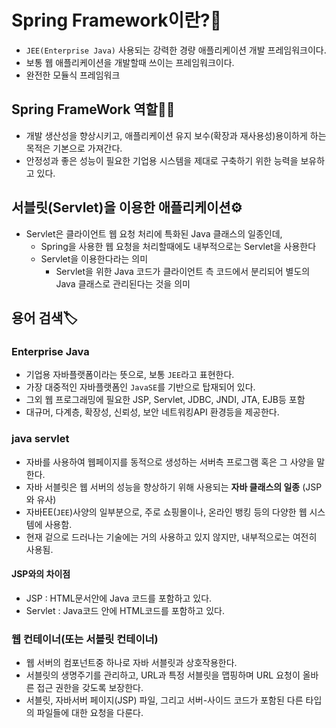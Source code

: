 # Spring Framework이란?🍃
 - `JEE(Enterprise Java)` 사용되는 강력한 경량 애플리케이션 개발 프레임워크이다. 
 - 보통 웹 애플리케이션을 개발할때 쓰이는 프레임워크이다. 
 - 완전한 모듈식 프레임워크
## Spring FrameWork 역할🙋‍♂️
 - 개발 생산성을 향상시키고, 애플리케이션 유지 보수(확장과 재사용성)용이하게 하는 목적은 기본으로 가져간다.
 - 안정성과 좋은 성능이 필요한 기업용 시스템을 제대로 구축하기 위한 능력을 보유하고 있다.

## 서블릿(Servlet)을 이용한 애플리케이션⚙
-  Servlet은 클라이언트 웹 요청 처리에 특화된 Java 클래스의 일종인데,
    - Spring을 사용한 웹 요청을 처리할때에도 내부적으로는 Servlet을 사용한다
    - Servlet을 이용한다라는 의미
      - Servlet을 위한 Java 코드가 클라이언트 측 코드에서 분리되어 별도의 Java 클래스로 관리된다는 것을 의미
## 용어 검색🏷
### Enterprise Java 
  - 기업용 자바플랫폼이라는 뜻으로, 보통 `JEE`라고 표현한다. 
  - 가장 대중적인 자바플랫폼인 `JavaSE`를 기반으로 탑재되어 있다.
  - 그외 웹 프로그래밍에 필요한 JSP, Servlet, JDBC, JNDI, JTA, EJB등 포함
  - 대규머, 다계층, 확장성, 신뢰성, 보안 네트워킹API 환경등을 제공한다.

### java servlet
 -  자바를 사용하여 웹페이지를 동적으로 생성하는 서버측 프로그램 혹은 그 사양을 말한다.
 -  자바 서블릿은 웹 서버의 성능을 향상하기 위해 사용되는 **자바 클래스의 일종** (JSP와 유사)
 -  자바EE(`JEE`)사양의 일부분으로, 주로 쇼핑몰이나, 온라인 뱅킹 등의 다양한 웹 시스템에 사용함.
 -  현재 겉으로 드러나는 기술에는 거의 사용하고 있지 않지만, 내부적으로는 여전히 사용됨.

#### JSP와의 차이점
 - JSP : HTML문서안에 Java 코드를 포함하고 있다. 
 - Servlet : Java코드 안에 HTML코드를 포함하고 있다. 

### 웹 컨테이너(또는 서블릿 컨테이너)
  - 웹 서버의 컴포넌트중 하나로 자바 서블릿과 상호작용한다. 
  - 서블릿의 생명주기를 관리하고, URL과 특정 서블릿을 맵핑하며 URL 요청이 올바른 접근 권한을 갖도록 보장한다.
  - 서블릿, 자바서버 페이지(JSP) 파일, 그리고 서버-사이드 코드가 포함된 다른 타입의 파일들에 대한 요청을 다룬다.
